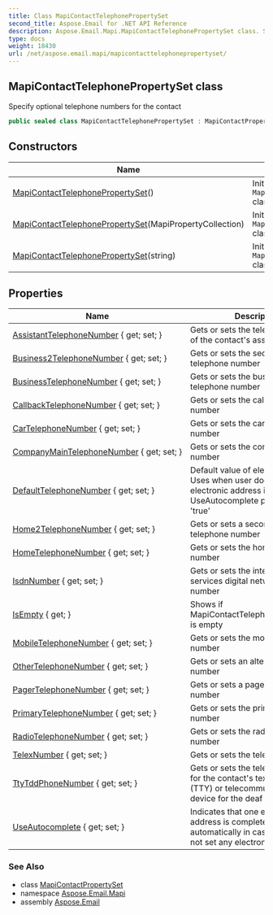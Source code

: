 ```yaml
---
title: Class MapiContactTelephonePropertySet
second_title: Aspose.Email for .NET API Reference
description: Aspose.Email.Mapi.MapiContactTelephonePropertySet class. Specify optional telephone numbers for the contact
type: docs
weight: 18430
url: /net/aspose.email.mapi/mapicontacttelephonepropertyset/
---
```

## MapiContactTelephonePropertySet class

Specify optional telephone numbers for the contact

```csharp
public sealed class MapiContactTelephonePropertySet : MapiContactPropertySet
```

## Constructors

| Name | Description |
| --- | --- |
| [MapiContactTelephonePropertySet](mapicontacttelephonepropertyset/#constructor)() | Initializes a new instance of the `MapiContactTelephonePropertySet` class |
| [MapiContactTelephonePropertySet](mapicontacttelephonepropertyset/#constructor_1)(MapiPropertyCollection) | Initializes a new instance of the `MapiContactTelephonePropertySet` class |
| [MapiContactTelephonePropertySet](mapicontacttelephonepropertyset/#constructor_2)(string) | Initializes a new instance of the `MapiContactTelephonePropertySet` class. |

## Properties

| Name | Description |
| --- | --- |
| [AssistantTelephoneNumber](../../aspose.email.mapi/mapicontacttelephonepropertyset/assistanttelephonenumber/) { get; set; } | Gets or sets the telephone number of the contact's assistant |
| [Business2TelephoneNumber](../../aspose.email.mapi/mapicontacttelephonepropertyset/business2telephonenumber/) { get; set; } | Gets or sets the second business telephone number |
| [BusinessTelephoneNumber](../../aspose.email.mapi/mapicontacttelephonepropertyset/businesstelephonenumber/) { get; set; } | Gets or sets the business telephone number |
| [CallbackTelephoneNumber](../../aspose.email.mapi/mapicontacttelephonepropertyset/callbacktelephonenumber/) { get; set; } | Gets or sets the callback telephone number |
| [CarTelephoneNumber](../../aspose.email.mapi/mapicontacttelephonepropertyset/cartelephonenumber/) { get; set; } | Gets or sets the car telephone number |
| [CompanyMainTelephoneNumber](../../aspose.email.mapi/mapicontacttelephonepropertyset/companymaintelephonenumber/) { get; set; } | Gets or sets the company phone number |
| [DefaultTelephoneNumber](../../aspose.email.mapi/mapicontacttelephonepropertyset/defaulttelephonenumber/) { get; set; } | Default value of electronic address Uses when user does not set any electronic address if UseAutocomplete property is set 'true' |
| [Home2TelephoneNumber](../../aspose.email.mapi/mapicontacttelephonepropertyset/home2telephonenumber/) { get; set; } | Gets or sets a second home telephone number |
| [HomeTelephoneNumber](../../aspose.email.mapi/mapicontacttelephonepropertyset/hometelephonenumber/) { get; set; } | Gets or sets the home telephone number |
| [IsdnNumber](../../aspose.email.mapi/mapicontacttelephonepropertyset/isdnnumber/) { get; set; } | Gets or sets the integrated services digital network (ISDN) number |
| [IsEmpty](../../aspose.email.mapi/mapicontacttelephonepropertyset/isempty/) { get; } | Shows if MapiContactTelephonePropertySet is empty |
| [MobileTelephoneNumber](../../aspose.email.mapi/mapicontacttelephonepropertyset/mobiletelephonenumber/) { get; set; } | Gets or sets the mobile telephone number |
| [OtherTelephoneNumber](../../aspose.email.mapi/mapicontacttelephonepropertyset/othertelephonenumber/) { get; set; } | Gets or sets an alternate telephone number |
| [PagerTelephoneNumber](../../aspose.email.mapi/mapicontacttelephonepropertyset/pagertelephonenumber/) { get; set; } | Gets or sets a pager telephone number |
| [PrimaryTelephoneNumber](../../aspose.email.mapi/mapicontacttelephonepropertyset/primarytelephonenumber/) { get; set; } | Gets or sets the primary telephone number |
| [RadioTelephoneNumber](../../aspose.email.mapi/mapicontacttelephonepropertyset/radiotelephonenumber/) { get; set; } | Gets or sets the radio telephone number |
| [TelexNumber](../../aspose.email.mapi/mapicontacttelephonepropertyset/telexnumber/) { get; set; } | Gets or sets the telex number |
| [TtyTddPhoneNumber](../../aspose.email.mapi/mapicontacttelephonepropertyset/ttytddphonenumber/) { get; set; } | Gets or sets the telephone number for the contact's text telephone (TTY) or telecommunication device for the deaf (TDD) |
| [UseAutocomplete](../../aspose.email.mapi/mapicontacttelephonepropertyset/useautocomplete/) { get; set; } | Indicates that one electronic address is completed automatically in case if user does not set any electronic address |

### See Also

* class [MapiContactPropertySet](../mapicontactpropertyset/)
* namespace [Aspose.Email.Mapi](../../aspose.email.mapi/)
* assembly [Aspose.Email](../../)


